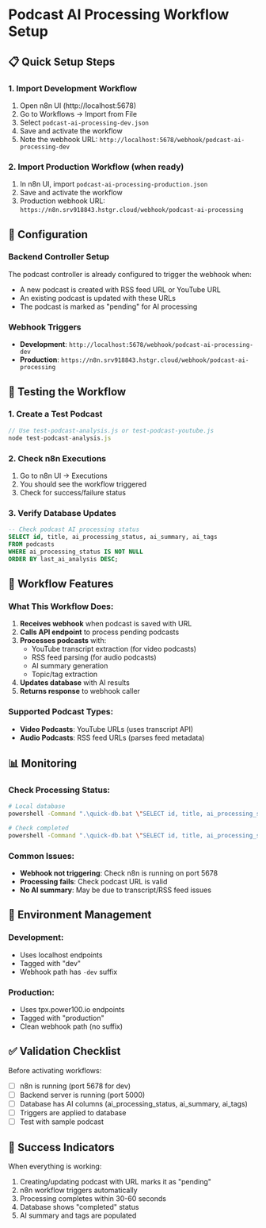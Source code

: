 # Podcast AI Processing Workflow Setup

## 📋 Quick Setup Steps

### 1. Import Development Workflow
1. Open n8n UI (http://localhost:5678)
2. Go to Workflows → Import from File
3. Select `podcast-ai-processing-dev.json`
4. Save and activate the workflow
5. Note the webhook URL: `http://localhost:5678/webhook/podcast-ai-processing-dev`

### 2. Import Production Workflow (when ready)
1. In n8n UI, import `podcast-ai-processing-production.json`
2. Save and activate the workflow
3. Production webhook URL: `https://n8n.srv918843.hstgr.cloud/webhook/podcast-ai-processing`

## 🔧 Configuration

### Backend Controller Setup
The podcast controller is already configured to trigger the webhook when:
- A new podcast is created with RSS feed URL or YouTube URL
- An existing podcast is updated with these URLs
- The podcast is marked as "pending" for AI processing

### Webhook Triggers
- **Development**: `http://localhost:5678/webhook/podcast-ai-processing-dev`
- **Production**: `https://n8n.srv918843.hstgr.cloud/webhook/podcast-ai-processing`

## 🧪 Testing the Workflow

### 1. Create a Test Podcast
```javascript
// Use test-podcast-analysis.js or test-podcast-youtube.js
node test-podcast-analysis.js
```

### 2. Check n8n Executions
1. Go to n8n UI → Executions
2. You should see the workflow triggered
3. Check for success/failure status

### 3. Verify Database Updates
```sql
-- Check podcast AI processing status
SELECT id, title, ai_processing_status, ai_summary, ai_tags
FROM podcasts
WHERE ai_processing_status IS NOT NULL
ORDER BY last_ai_analysis DESC;
```

## 🚀 Workflow Features

### What This Workflow Does:
1. **Receives webhook** when podcast is saved with URL
2. **Calls API endpoint** to process pending podcasts
3. **Processes podcasts** with:
   - YouTube transcript extraction (for video podcasts)
   - RSS feed parsing (for audio podcasts)
   - AI summary generation
   - Topic/tag extraction
4. **Updates database** with AI results
5. **Returns response** to webhook caller

### Supported Podcast Types:
- **Video Podcasts**: YouTube URLs (uses transcript API)
- **Audio Podcasts**: RSS feed URLs (parses feed metadata)

## 📊 Monitoring

### Check Processing Status:
```bash
# Local database
powershell -Command ".\quick-db.bat \"SELECT id, title, ai_processing_status FROM podcasts WHERE ai_processing_status = 'pending'\""

# Check completed
powershell -Command ".\quick-db.bat \"SELECT id, title, ai_processing_status, LEFT(ai_summary, 100) FROM podcasts WHERE ai_processing_status = 'completed'\""
```

### Common Issues:
- **Webhook not triggering**: Check n8n is running on port 5678
- **Processing fails**: Check podcast URL is valid
- **No AI summary**: May be due to transcript/RSS feed issues

## 🔄 Environment Management

### Development:
- Uses localhost endpoints
- Tagged with "dev"
- Webhook path has `-dev` suffix

### Production:
- Uses tpx.power100.io endpoints
- Tagged with "production"
- Clean webhook path (no suffix)

## ✅ Validation Checklist

Before activating workflows:
- [ ] n8n is running (port 5678 for dev)
- [ ] Backend server is running (port 5000)
- [ ] Database has AI columns (ai_processing_status, ai_summary, ai_tags)
- [ ] Triggers are applied to database
- [ ] Test with sample podcast

## 🎯 Success Indicators

When everything is working:
1. Creating/updating podcast with URL marks it as "pending"
2. n8n workflow triggers automatically
3. Processing completes within 30-60 seconds
4. Database shows "completed" status
5. AI summary and tags are populated